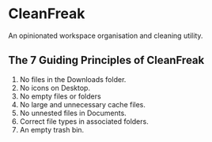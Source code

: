 # CleanFreak

An opinionated workspace organisation and cleaning utility.

## The 7 Guiding Principles of CleanFreak

1. No files in the Downloads folder.
2. No icons on Desktop.
3. No empty files or folders
4. No large and unnecessary cache files. 
5. No unnested files in Documents.
6. Correct file types in associated folders.
7. An empty trash bin.
